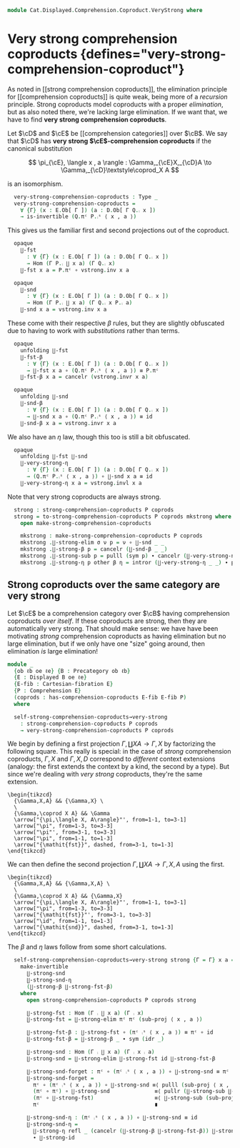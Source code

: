 <!--
```agda
open import Cat.Displayed.Comprehension.Coproduct.Strong
open import Cat.Displayed.Comprehension.Coproduct
open import Cat.Displayed.Cartesian.Indexing
open import Cat.Displayed.Comprehension
open import Cat.Displayed.Cocartesian
open import Cat.Displayed.Cartesian
open import Cat.Morphism.Orthogonal
open import Cat.Displayed.Fibre
open import Cat.Displayed.Base
open import Cat.Prelude

import Cat.Displayed.Reasoning
import Cat.Reasoning
```
-->

```agda
module Cat.Displayed.Comprehension.Coproduct.VeryStrong where
```

# Very strong comprehension coproducts {defines="very-strong-comprehension-coproduct"}

As noted in [[strong comprehension coproducts]], the elimination
principle for [[comprehension coproducts]] is quite weak, being more of
a _recursion_ principle. Strong coproducts model coproducts with a
proper _elimination_, but as also noted there, we're lacking large
elimination. If we want that, we have to find **very strong
comprehension coproducts**.

Let $\cD$ and $\cE$ be [[comprehension categories]] over $\cB$.
We say that $\cD$ has **very strong $\cE$-comprehension coproducts** if
the canonical substitution

$$
\pi_{\cE}, \langle x , a \rangle : \Gamma,_{\cE}X,_{\cD}A \to \Gamma,_{\cD}\textstyle\coprod_X A
$$

is an isomorphism.

<!--
```agda
module _
  {ob ℓb od ℓd oe ℓe} {B : Precategory ob ℓb}
  {D : Displayed B od ℓd} {E : Displayed B oe ℓe}
  {D-fib : Cartesian-fibration D} {E-fib : Cartesian-fibration E}
  (P : Comprehension D) {Q : Comprehension E}
  (coprods : has-comprehension-coproducts D-fib E-fib Q)
  where
  private
    open Cat.Reasoning B
    module E = Displayed E
    module D = Displayed D
    module P = Comprehension D D-fib P
    module Q = Comprehension E E-fib Q
    open has-comprehension-coproducts coprods
```
-->

```agda
  very-strong-comprehension-coproducts : Type _
  very-strong-comprehension-coproducts =
    ∀ {Γ} (x : E.Ob[ Γ ]) (a : D.Ob[ Γ Q.⨾ x ])
    → is-invertible (Q.πᶜ P.⨾ˢ ⟨ x , a ⟩)
```

<!--
```agda
module very-strong-comprehension-coproducts
  {ob ℓb od ℓd oe ℓe} {B : Precategory ob ℓb}
  {D : Displayed B od ℓd} {E : Displayed B oe ℓe}
  {D-fib : Cartesian-fibration D} {E-fib : Cartesian-fibration E}
  (P : Comprehension D) {Q : Comprehension E}
  (coprods : has-comprehension-coproducts D-fib E-fib Q)
  (vstrong : very-strong-comprehension-coproducts P coprods)
  where
  private
    open Cat.Reasoning B
    module E = Displayed E
    module D = Displayed D
    module P = Comprehension D D-fib P
    module Q = Comprehension E E-fib Q
    open has-comprehension-coproducts coprods
    module vstrong {Γ} (x : E.Ob[ Γ ]) (a : D.Ob[ Γ Q.⨾ x ]) =
      is-invertible (vstrong x a)
```
-->

This gives us the familiar first and second projections out of the
coproduct.

```agda
  opaque
    ∐-fst
      : ∀ {Γ} (x : E.Ob[ Γ ]) (a : D.Ob[ Γ Q.⨾ x ])
      → Hom (Γ P.⨾ ∐ x a) (Γ Q.⨾ x)
    ∐-fst x a = P.πᶜ ∘ vstrong.inv x a

  opaque
    ∐-snd
      : ∀ {Γ} (x : E.Ob[ Γ ]) (a : D.Ob[ Γ Q.⨾ x ])
      → Hom (Γ P.⨾ ∐ x a) (Γ Q.⨾ x P.⨾ a)
    ∐-snd x a = vstrong.inv x a
```

These come with their respective $\beta$ rules, but they are slightly
obfuscated due to having to work with _substitutions_ rather than terms.

```agda
  opaque
    unfolding ∐-fst
    ∐-fst-β
      : ∀ {Γ} (x : E.Ob[ Γ ]) (a : D.Ob[ Γ Q.⨾ x ])
      → ∐-fst x a ∘ (Q.πᶜ P.⨾ˢ ⟨ x , a ⟩) ≡ P.πᶜ
    ∐-fst-β x a = cancelr (vstrong.invr x a)

  opaque
    unfolding ∐-snd
    ∐-snd-β
      : ∀ {Γ} (x : E.Ob[ Γ ]) (a : D.Ob[ Γ Q.⨾ x ])
      → ∐-snd x a ∘ (Q.πᶜ P.⨾ˢ ⟨ x , a ⟩) ≡ id
    ∐-snd-β x a = vstrong.invr x a
```

We also have an $\eta$ law, though this too is still a bit obfuscated.

```agda
  opaque
    unfolding ∐-fst ∐-snd
    ∐-very-strong-η
      : ∀ {Γ} (x : E.Ob[ Γ ]) (a : D.Ob[ Γ Q.⨾ x ])
      → (Q.πᶜ P.⨾ˢ ⟨ x , a ⟩) ∘ ∐-snd x a ≡ id
    ∐-very-strong-η x a = vstrong.invl x a
```

Note that very strong coproducts are always strong.

```agda
  strong : strong-comprehension-coproducts P coprods
  strong = to-strong-comprehension-coproducts P coprods mkstrong where
    open make-strong-comprehension-coproducts

    mkstrong : make-strong-comprehension-coproducts P coprods
    mkstrong .∐-strong-elim σ ν p = ν ∘ ∐-snd _ _
    mkstrong .∐-strong-β p = cancelr (∐-snd-β _ _)
    mkstrong .∐-strong-sub p = pulll (sym p) ∙ cancelr (∐-very-strong-η _ _)
    mkstrong .∐-strong-η p other β η = intror (∐-very-strong-η _ _) ∙ pulll β
```

## Strong coproducts over the same category are very strong

Let $\cE$ be a comprehension category over $\cB$ having comprehension
coproducts _over itself_. If these coproducts are strong, then they are
automatically very strong. That should make sense: we have have been
motivating _strong_ comprehension coproducts as having elimination but
no large elimination, but if we only have one "size" going around, then
elimination _is_ large elimination!

```agda
module _
  {ob ℓb oe ℓe} {B : Precategory ob ℓb}
  {E : Displayed B oe ℓe}
  {E-fib : Cartesian-fibration E}
  {P : Comprehension E}
  (coprods : has-comprehension-coproducts E-fib E-fib P)
  where
```

<!--
```agda
  private
    open Cat.Reasoning B
    module E = Displayed E
    module E* {Γ Δ : Ob} (σ : Hom Γ Δ) = Functor (base-change E E-fib σ)
    module E-fib {x y} (f : Hom x y) (y' : E.Ob[ y ]) =
      Cartesian-lift (Cartesian-fibration.has-lift E-fib f y')
    open Comprehension E E-fib P
    open has-comprehension-coproducts coprods
```
-->

```agda
  self-strong-comprehension-coproducts→very-strong
    : strong-comprehension-coproducts P coprods
    → very-strong-comprehension-coproducts P coprods
```

We begin by defining a first projection $\Gamma, \coprod X A \to \Gamma,
X$ by factorizing the following square. This really is special: in the
case of _strong_ comprehension coproducts, $\Gamma, X$ and $\Gamma, X,
D$ correspond to _different_ context extensions (analogy: the first
extends the context by a kind, the second by a type). But since we're
dealing with _very strong_ coproducts, they're the same extension.

```{.quiver}
\begin{tikzcd}
  {\Gamma,X,A} && {\Gamma,X} \
  \
  {\Gamma,\coprod X A} && \Gamma
  \arrow["{\pi,\langle X, A\rangle}"', from=1-1, to=3-1]
  \arrow["\pi", from=1-3, to=3-3]
  \arrow["\pi"', from=3-1, to=3-3]
  \arrow["\pi", from=1-1, to=1-3]
  \arrow["{\mathit{fst}}", dashed, from=3-1, to=1-3]
\end{tikzcd}
```

We can then define the second projection
$\Gamma, \coprod X A \to \Gamma, X, A$ using the first.

```{.quiver}
\begin{tikzcd}
  {\Gamma,X,A} && {\Gamma,X,A} \
  \
  {\Gamma,\coprod X A} && {\Gamma,X}
  \arrow["{\pi,\langle X, A\rangle}"', from=1-1, to=3-1]
  \arrow["\pi", from=1-3, to=3-3]
  \arrow["{\mathit{fst}}"', from=3-1, to=3-3]
  \arrow["\id", from=1-1, to=1-3]
  \arrow["{\mathit{snd}}", dashed, from=3-1, to=1-3]
\end{tikzcd}
```

The $\beta$ and $\eta$ laws follow from some short calculations.

```agda
  self-strong-comprehension-coproducts→very-strong strong {Γ = Γ} x a =
    make-invertible
      ∐-strong-snd
      ∐-strong-snd-η
      (∐-strong-β ∐-strong-fst-β)
    where
      open strong-comprehension-coproducts P coprods strong

      ∐-strong-fst : Hom (Γ ⨾ ∐ x a) (Γ ⨾ x)
      ∐-strong-fst = ∐-strong-elim πᶜ πᶜ (sub-proj ⟨ x , a ⟩)

      ∐-strong-fst-β : ∐-strong-fst ∘ (πᶜ ⨾ˢ ⟨ x , a ⟩) ≡ πᶜ ∘ id
      ∐-strong-fst-β = ∐-strong-β _ ∙ sym (idr _)

      ∐-strong-snd : Hom (Γ ⨾ ∐ x a) (Γ ⨾ x ⨾ a)
      ∐-strong-snd = ∐-strong-elim ∐-strong-fst id ∐-strong-fst-β

      ∐-strong-snd-forget : πᶜ ∘ (πᶜ ⨾ˢ ⟨ x , a ⟩) ∘ ∐-strong-snd ≡ πᶜ
      ∐-strong-snd-forget =
        πᶜ ∘ (πᶜ ⨾ˢ ⟨ x , a ⟩) ∘ ∐-strong-snd ≡⟨ pulll (sub-proj ⟨ x , a ⟩) ⟩
        (πᶜ ∘ πᶜ) ∘ ∐-strong-snd              ≡⟨ pullr (∐-strong-sub ∐-strong-fst-β) ⟩
        (πᶜ ∘ ∐-strong-fst)                   ≡⟨ ∐-strong-sub (sub-proj ⟨ x , a ⟩) ⟩
        πᶜ                                    ∎

      ∐-strong-snd-η : (πᶜ ⨾ˢ ⟨ x , a ⟩) ∘ ∐-strong-snd ≡ id
      ∐-strong-snd-η =
        ∐-strong-η refl _ (cancelr (∐-strong-β ∐-strong-fst-β)) ∐-strong-snd-forget
        ∙ ∐-strong-id
```
